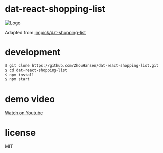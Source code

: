 # dat-react-shopping-list

![Logo](https://dat-shopping-list.glitch.me/img/dat-shopping-list-96.png)

Adapted from [jimpick/dat-shopping-list](https://github.com/jimpick/dat-shopping-list)

# development

```bash
$ git clone https://github.com/ZhouHansen/dat-react-shopping-list.git
$ cd dat-react-shopping-list
$ npm install
$ npm start
```

# demo video

[Watch on Youtube](https://www.youtube.com/watch?v=e48GsHj-nVk)

# license

MIT

